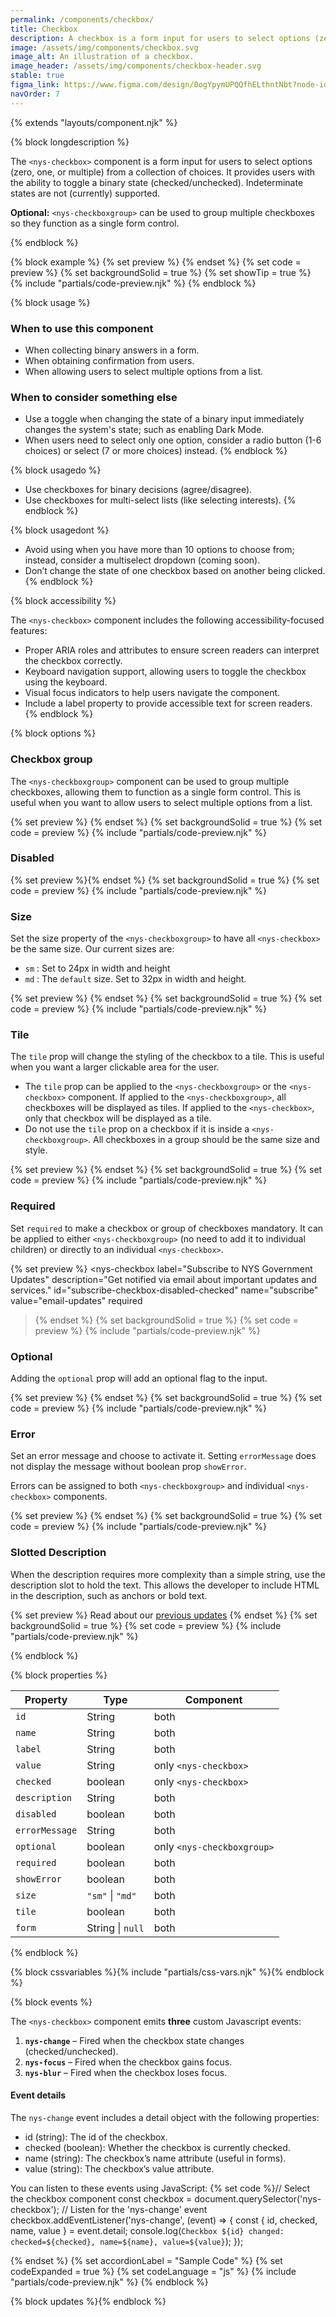 ```yaml
---
permalink: /components/checkbox/
title: Checkbox
description: A checkbox is a form input for users to select options (zero, one, or multiple) from a collection of choices.
image: /assets/img/components/checkbox.svg
image_alt: An illustration of a checkbox.
image_header: /assets/img/components/checkbox-header.svg
stable: true
figma_link: https://www.figma.com/design/0ogYpymUPQQfhELthntNbt?node-id=4808-7102
navOrder: 7
---
```


{% extends "layouts/component.njk" %}

{% block longdescription %}

The `<nys-checkbox>` component is a form input for users to select options (zero, one, or multiple) from a collection of choices. It provides users with the ability to toggle a binary state (checked/unchecked). Indeterminate states are not (currently) supported.

**Optional:** `<nys-checkboxgroup>` can be used to group multiple checkboxes so they function as a single form control.

{% endblock %}

{% block example %}
  {% set preview %}<nys-checkboxgroup label="Select your favorite New York landmarks" description="Last year's winner is not eligible to win again.">
      <nys-checkbox name="landmarks" value="adirondacks" label="Adirondacks" checked></nys-checkbox>
      <nys-checkbox name="landmarks" value="finger-lakes" label="Finger Lakes" checked></nys-checkbox>
      <nys-checkbox name="landmarks" value="catskills" label="Catskills"></nys-checkbox>
      <nys-checkbox name="landmarks" value="niagara-falls" label="Niagara Falls"></nys-checkbox>
      <nys-checkbox name="landmarks" value="coney-island" label="Coney Island"></nys-checkbox>
      <nys-checkbox name="landmarks" value="statue-liberty" label="Statue of Liberty (Last Year's Winner)" description="Disabled as it was the winner of the previous year." disabled></nys-checkbox>
    </nys-checkboxgroup>{% endset %}
  {% set code = preview %}
  {% set backgroundSolid = true %}
  {% set showTip = true %}
  {% include "partials/code-preview.njk" %}
{% endblock %}

{% block usage %}

### When to use this component
  - When collecting binary answers in a form.
  - When obtaining confirmation from users.
  - When allowing users to select multiple options from a list.

### When to consider something else
  - Use a toggle when changing the state of a binary input immediately changes the system's state; such as enabling Dark Mode.
  - When users need to select only one option, consider a radio button (1-6 choices) or select (7 or more choices) instead.
{% endblock %}

{% block usagedo %}

  - Use checkboxes for binary decisions (agree/disagree).
  - Use checkboxes for multi-select lists (like selecting interests).
{% endblock %}

{% block usagedont %}

 - Avoid using when you have more than 10 options to choose from; instead, consider a multiselect dropdown (coming soon).
 - Don’t change the state of one checkbox based on another being clicked.
{% endblock %}

{% block accessibility %}

The `<nys-checkbox>` component includes the following accessibility-focused features:

  - Proper ARIA roles and attributes to ensure screen readers can interpret the checkbox correctly.
  - Keyboard navigation support, allowing users to toggle the checkbox using the keyboard.
  - Visual focus indicators to help users navigate the component.
  - Include a label property to provide accessible text for screen readers.
{% endblock %}

{% block options %}

### Checkbox group

The `<nys-checkboxgroup>` component can be used to group multiple checkboxes, allowing them to function as a single form control. This is useful when you want to allow users to select multiple options from a list.

{% set preview %}<nys-checkboxgroup label="Do you attest to the following:" description="By checking below you agree to our terms">
  <nys-checkbox name="legal" label="I have read the terms and conditions." id="terms-conditions" value="terms-conditions"></nys-checkbox>
  <nys-checkbox name="legal" label="I agree to the NDA" id="legal" value="legal"></nys-checkbox>
</nys-checkboxgroup>{% endset %}
{% set backgroundSolid = true %}
{% set code = preview %}
{% include "partials/code-preview.njk" %}

### Disabled

{% set preview %}<nys-checkbox disabled checked label="I agree to the terms and conditions" description="This option is currently unavailable." name="earlyVoting" value="early-voting"></nys-checkbox>{% endset %}
{% set backgroundSolid = true %}
{% set code = preview %}
{% include "partials/code-preview.njk" %}

### Size

Set the size property of the `<nys-checkboxgroup>` to have all `<nys-checkbox>` be the same size. Our current sizes are: 
- `sm` : Set to 24px in width and height 
- `md` : The `default` size. Set to 32px in width and height.

{% set preview %}
<nys-checkboxgroup label="Select your favorite New York landmarks" description="Choose from the options below" size="sm">
  <nys-checkbox name="landmarks" value="adirondacks" label="Adirondacks" checked></nys-checkbox>
  <nys-checkbox name="landmarks" value="finger-lakes" label="Finger Lakes" checked></nys-checkbox>
  <nys-checkbox name="landmarks" value="catskills" label="Catskills" checked></nys-checkbox>
  <nys-checkbox name="landmarks" value="niagara-falls" label="Niagara Falls"></nys-checkbox>
  <nys-checkbox name="landmarks" value="coney-island" label="Coney Island"></nys-checkbox>
  <nys-checkbox name="landmarks" label="Mount Greylock" description="This is disabled because it's not in New York." disabled></nys-checkbox>
</nys-checkboxgroup>{% endset %}
{% set backgroundSolid = true %}
{% set code = preview %}
{% include "partials/code-preview.njk" %}

### Tile

The `tile` prop will change the styling of the checkbox to a tile. This is useful when you want a larger clickable area for the user. 
- The `tile` prop can be applied to the `<nys-checkboxgroup>` or the `<nys-checkbox>` component. If applied to the `<nys-checkboxgroup>`, all checkboxes will be displayed as tiles. If applied to the `<nys-checkbox>`, only that checkbox will be displayed as a tile. 
- Do not use the `tile` prop on a checkbox if it is inside a `<nys-checkboxgroup>`. All checkboxes in a group should be the same size and style.

{% set preview %}
<nys-checkboxgroup label="Select your favorite New York landmarks" description="Choose from the options below" tile>
  <nys-checkbox name="landmarks" label="Adirondacks" value="adirondacks" checked></nys-checkbox>
  <nys-checkbox name="landmarks" value="finger-lakes" label="Finger Lakes" checked></nys-checkbox>
  <nys-checkbox name="landmarks" value="catskills" label="Catskills" checked></nys-checkbox>
  <nys-checkbox name="landmarks" value="niagara-falls" label="Niagara Falls"></nys-checkbox>
  <nys-checkbox name="landmarks" value="coney-island" label="Coney Island"></nys-checkbox>
  <nys-checkbox name="landmarks" label="Mount Greylock" description="This is disabled because it's not in New York." disabled></nys-checkbox>
</nys-checkboxgroup>{% endset %}
{% set backgroundSolid = true %}
{% set code = preview %}
{% include "partials/code-preview.njk" %}

### Required

Set `required` to make a checkbox or group of checkboxes mandatory. It can be applied to either `<nys-checkboxgroup>` (no need to add it to individual children) or directly to an individual `<nys-checkbox>`.

{% set preview %}
<nys-checkbox
  label="Subscribe to NYS Government Updates"
  description="Get notified via email about important updates and services."
  id="subscribe-checkbox-disabled-checked"
  name="subscribe"
  value="email-updates"
  required
></nys-checkbox>{% endset %}
{% set backgroundSolid = true %}
{% set code = preview %}
{% include "partials/code-preview.njk" %}

### Optional

Adding the `optional` prop will add an optional flag to the input.

{% set preview %}
<nys-checkboxgroup label="Select your favorite New York landmarks" description="Choose from the options below" optional>
  <nys-checkbox name="landmarks" value="adirondacks" label="Adirondacks"></nys-checkbox>
  <nys-checkbox name="landmarks" value="finger-lakes" label="Finger Lakes"></nys-checkbox>
  <nys-checkbox name="landmarks" value="catskills" label="Catskills"></nys-checkbox>
</nys-checkboxgroup>{% endset %}
{% set backgroundSolid = true %}
{% set code = preview %}
{% include "partials/code-preview.njk" %}

### Error

Set an error message and choose to activate it. Setting `errorMessage` does not display the message without boolean prop `showError`.

Errors can be assigned to both `<nys-checkboxgroup>` and individual `<nys-checkbox>` components.

{% set preview %}
<nys-checkboxgroup label="Select your favorite New York landmarks" description="Choose from the options below" showError errorMessage="You must select at least one option to continue.">
  <nys-checkbox name="landmarks" label="Adirondacks" value="adirondacks" ></nys-checkbox>
  <nys-checkbox name="landmarks" value="finger-lakes" label="Finger Lakes" ></nys-checkbox>
  <nys-checkbox name="landmarks" value="catskills" label="Catskills" ></nys-checkbox>
</nys-checkboxgroup>{% endset %}
{% set backgroundSolid = true %}
{% set code = preview %}
{% include "partials/code-preview.njk" %}

### Slotted Description

When the description requires more complexity than a simple string, use the description slot to hold the text. This allows the developer to include HTML in the description, such as anchors or bold text.

{% set preview %}
<nys-checkbox label="Subscribe to NYS Government Updates" id="subscribe-updates" name="subscribe" value="email-updates">
  <label slot="description">Read about our <a href="https://www.ny.gov/" target="__blank">previous updates</a></label>
</nys-checkbox>{% endset %}
{% set backgroundSolid = true %}
{% set code = preview %}
{% include "partials/code-preview.njk" %}

{% endblock %}

{% block properties %}

| Property       | Type             | Component                  |
|----------------|------------------|----------------------------|
| `id`           | String           | both                       |
| `name`         | String           | both                       |
| `label`        | String           | both                       |
| `value`        | String           | only `<nys-checkbox>`      |
| `checked`      | boolean          | only `<nys-checkbox>`      |
| `description`  | String           | both                       |
| `disabled`     | boolean          | both                       |
| `errorMessage` | String           | both                       |
| `optional`     | boolean          | only `<nys-checkboxgroup>` |
| `required`     | boolean          | both                       |
| `showError`    | boolean          | both                       |
| `size`         | `"sm"` \| `"md"` | both                       |
| `tile`         | boolean          | both                       |
| `form`         | String \| `null` | both                       |


{% endblock %}

{% block cssvariables %}{% include "partials/css-vars.njk" %}{% endblock %}

{% block events %}

The `<nys-checkbox>` component emits **three** custom Javascript events:
1.  **`nys-change`** – Fired when the checkbox state changes (checked/unchecked).
2.  **`nys-focus`** – Fired when the checkbox gains focus.
3.  **`nys-blur`** – Fired when the checkbox loses focus.

#### Event details
The `nys-change` event includes a detail object with the following properties:

  - id (string): The id of the checkbox.
  - checked (boolean): Whether the checkbox is currently checked.
  - name (string): The checkbox’s name attribute (useful in forms).
  - value (string): The checkbox’s value attribute.
  
You can listen to these events using JavaScript:
{% set code %}// Select the checkbox component
const checkbox = document.querySelector('nys-checkbox');
// Listen for the 'nys-change' event
checkbox.addEventListener('nys-change', (event) => {
  const { id, checked, name, value } = event.detail;
  console.log(`Checkbox ${id} changed: checked=${checked}, name=${name}, value=${value}`);
});

{% endset %}
{% set accordionLabel = "Sample Code" %}
{% set codeExpanded = true %}
{% set codeLanguage = "js" %}
{% include "partials/code-preview.njk" %}
{% endblock %}

{% block updates %}{% endblock %}
